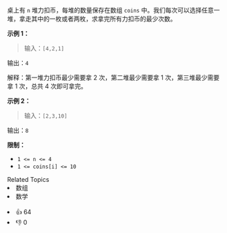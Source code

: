 <p>桌上有 <code>n</code> 堆力扣币，每堆的数量保存在数组 <code>coins</code> 中。我们每次可以选择任意一堆，拿走其中的一枚或者两枚，求拿完所有力扣币的最少次数。</p>

<p><strong>示例 1：</strong></p>

<blockquote> 
 <p>输入：<code>[4,2,1]</code></p> 
</blockquote>

<p>输出：<code>4</code></p>

<p>解释：第一堆力扣币最少需要拿 2 次，第二堆最少需要拿 1 次，第三堆最少需要拿 1 次，总共 4 次即可拿完。</p>

<p><strong>示例 2：</strong></p>

<blockquote> 
 <p>输入：<code>[2,3,10]</code></p> 
</blockquote>

<p>输出：<code>8</code></p>

<p><strong>限制：</strong></p>

<ul> 
 <li><code>1 &lt;= n &lt;= 4</code></li> 
 <li><code>1 &lt;= coins[i] &lt;= 10</code></li> 
</ul>

<div><div>Related Topics</div><div><li>数组</li><li>数学</li></div></div><br><div><li>👍 64</li><li>👎 0</li></div>